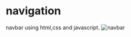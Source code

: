 # navigation
navbar using html,css and javascript.
![navbar](https://user-images.githubusercontent.com/99266197/155594874-74f092e0-f67a-4cd8-8dc2-3f6346b69d82.png)

